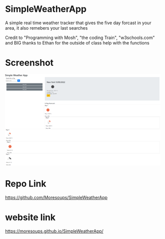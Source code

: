 # SimpleWeatherApp
A simple real time weather tracker that gives the five day forcast in your area, it also remebers your last searches

Credit to "Programming with Mosh", "the coding Train", "w3schools.com" and BIG thanks to Ethan for the outside of class help with the functions


# Screenshot
<img src= "assets/Screenshot 2022-11-09 202419.png">

# Repo Link
https://github.com/Moresoups/SimpleWeatherApp


# website link
https://moresoups.github.io/SimpleWeatherApp/
